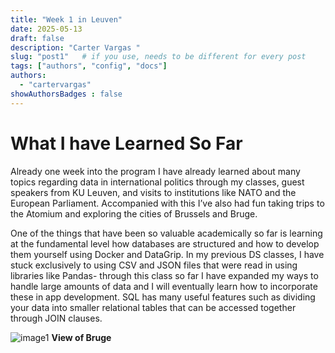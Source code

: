 ```yaml
---
title: "Week 1 in Leuven"
date: 2025-05-13
draft: false
description: "Carter Vargas "
slug: "post1"   # if you use, needs to be different for every post
tags: ["authors", "config", "docs"]
authors:
  - "cartervargas"
showAuthorsBadges : false
---
```


# What I have Learned So Far

Already one week into the program I have already learned about many topics regarding data in international politics through my classes, guest speakers from KU Leuven, and visits to institutions like NATO and the European Parliament. Accompanied with this I’ve also had fun taking trips to the Atomium and exploring the cities of Brussels and Bruge.

One of the things that have been so valuable academically so far is learning at the fundamental level how databases are structured and how to develop them yourself using Docker and DataGrip. In my previous DS classes, I have stuck exclusively to using CSV  and JSON files that were read in using libraries like Pandas- through this class so far I have expanded my ways to handle large amounts of data and I will eventually learn how to incorporate these in app development. SQL has many useful features such as dividing your data into smaller relational tables that can be accessed together through JOIN clauses.

![image1](https://i.ibb.co/tw60rHC2/IMG-0626.jpg)
**View of Bruge**
